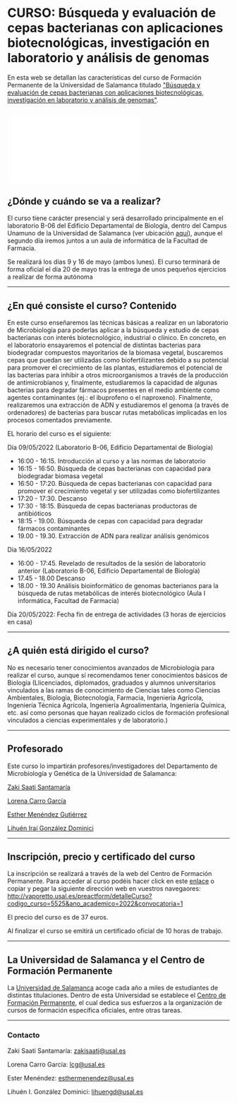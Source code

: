 # CURSO: Búsqueda y evaluación de cepas bacterianas con aplicaciones biotecnológicas, investigación en laboratorio y análisis de genomas

En esta web se detallan las características del curso de Formación Permanente de la Universidad de Salamanca titulado ["Búsqueda y evaluación de cepas bacterianas con aplicaciones biotecnológicas, investigación en laboratorio y análisis de genomas"](http://vaporetto.usal.es/preactform/detalleCurso?codigo_curso=5525&ano_academico=2022&convocatoria=1).

![.](curso_aplicaciones_bacterias_USAL/Imágenes/Presentación2.pdf)
---
## ¿Dónde y cuándo se va a realizar?

El curso tiene carácter presencial y será desarrollado principalmente en el laboratorio B-06 del Edificio Departamental de Biología, dentro del Campus Unamuno de la Universidad de Salamanca (ver ubicación [aquí](https://www.google.es/maps/place/Edificio+Departamental+de+la+Facultad+de+Biolog%C3%ADa/@40.9655671,-5.6772085,19z/data=!4m5!3m4!1s0xd3f2639ff2cb7a9:0x70e6910c896ce196!8m2!3d40.9652583!4d-5.6770244)), aunque el segundo día iremos juntos a un aula de informática de la Facultad de Farmacia.

Se realizará los días 9 y 16 de mayo (ambos lunes). El curso terminará de forma oficial el día 20 de mayo tras la entrega de unos pequeños ejercicios a realizar de forma autónoma

---
## ¿En qué consiste el curso? Contenido

En este curso enseñaremos las técnicas básicas a realizar en un laboratorio de Microbiología para poderlas aplicar a la búsqueda y estudio de cepas bacterianas con interés biotecnológico, industrial o clínico. En concreto, en el laboratorio ensayaremos el potencial de distintas bacterias para biodegradar compuestos mayoritarios de la biomasa vegetal, buscaremos cepas que puedan ser utilizadas como biofertilizantes debido a su potencial para promover el crecimiento de las plantas, estudiaremos el potencial de las bacterias para inhibir a otros microorganismos a través de la producción de antimicrobianos y, finalmente, estudiaremos la capacidad de algunas bacterias para degradar fármacos presentes en el medio ambiente como agentes contaminantes (ej.: el ibuprofeno o el naproxeno). Finalmente, realizaremos una extracción de ADN y estudiaremos el genoma (a través de ordenadores) de bacterias para buscar rutas metabólicas implicadas en los procesos comentados previamente.

EL horario del curso es el siguiente:

Día 09/05/2022 (Laboratorio B-06, Edificio Departamental de Biología)
- 16:00 - 16:15. Introducción al curso y a las normas de laboratorio
- 16:15 - 16:50. Búsqueda de cepas bacterianas con capacidad para biodegradar biomasa vegetal
- 16:50 - 17:20. Búsqueda de cepas bacterianas con capacidad para promover el crecimiento vegetal y ser utilizadas como biofertilizantes
- 17:20 - 17:30. Descanso
- 17:30 - 18:15. Búsqueda de cepas bacterianas productoras de antibióticos
- 18:15 - 19.00. Búsqueda de cepas con capacidad para degradar fármacos contaminantes
- 19.00 - 19.30. Extracción de ADN para realizar análisis genómicos

Día  16/05/2022 
- 16:00 - 17:45. Revelado de resultados de la sesión de laboratorio anterior (Laboratorio B-06, Edificio Departamental de Biología)
- 17.45 - 18.00 Descanso
- 18.00 - 19.30 Análisis bioinformático de genomas bacterianos para la búsqueda de rutas metabólicas de interés biotecnológico (Aula I informática, Facultad de Farmacia)

Día 20/05/2022: Fecha fin de entrega de actividades (3 horas de ejercicios en casa)

---
## ¿A quién está dirigido el curso?

No es necesario tener conocimientos avanzados de Microbiología para realizar el curso, aunque sí recomendamos tener conocimientos básicos de Biología (Llicenciados, diplomados, graduados y alumnos universitarios vinculados a las ramas de conocimiento de Ciencias tales como Ciencias Ambientales, Biología, Biotecnología, Farmacia, Ingeniería Agrícola, Ingeniería Técnica Agrícola, Ingeniería Agroalimentaria, Ingeniería Química, etc.  así como personas que hayan realizado ciclos de formación profesional vinculados a ciencias experimentales y de laboratorio.)

---
## Profesorado

Este curso lo impartirán profesores/investigadores del Departamento de Microbiología y Genética de la Universidad de Salamanca:

[Zaki Saati Santamaría](https://produccioncientifica.usal.es/investigadores/148198/detalle)

[Lorena Carro García](https://produccioncientifica.usal.es/investigadores/148391/detalle)

[Esther Menéndez Gutiérrez](https://produccioncientifica.usal.es/investigadores/147952/detalle)

[Lihuén Iraí González Dominici](https://www.researchgate.net/profile/Lihuen-Gonzalez-Dominici)

---
## Inscripción, precio y certificado del curso

La inscripción se realizará a través de la web del Centro de Formación Permanente. Para acceder al curso podéis hacer click en este 
[enlace](http://vaporetto.usal.es/preactform/detalleCurso?codigo_curso=5525&ano_academico=2022&convocatoria=1) o copiar y pegar la siguiente dirección web en vuestros navegaores:
http://vaporetto.usal.es/preactform/detalleCurso?codigo_curso=5525&ano_academico=2022&convocatoria=1

El precio del curso es de 37 euros.

Al finalizar el curso se emitirá un certificado oficial de 10 horas de trabajo.

---
## La Universidad de Salamanca y el Centro de Formación Permanente

La [Universidad de Salamanca](https://www.usal.es/) acoge cada año a miles de estudiantes de distintas titulaciones. Dentro de esta Universidad se establece el [Centro de Formación Permanente](https://formacionpermanente.usal.es/), el cual dedica sus esfuerzos a la organización de cursos de formación específica oficiales, entre otras tareas.

---
### Contacto
Zaki Saati Santamaría: zakisaati@usal.es

Lorena Carro García: lcg@usal.es

Ester Menéndez: esthermenendez@usal.es

Lihuén I. González Dominici: lihuengd@usal.es
